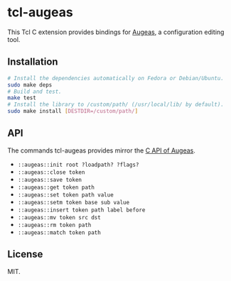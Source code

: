 # tcl-augeas

This Tcl C extension provides bindings for [Augeas](http://augeas.net/), a
configuration editing tool.

## Installation

```sh
# Install the dependencies automatically on Fedora or Debian/Ubuntu.
sudo make deps
# Build and test.
make test
# Install the library to /custom/path/ (/usr/local/lib/ by default).
sudo make install [DESTDIR=/custom/path/]
```

## API

The commands tcl-augeas provides mirror the [C API of Augeas](http://augeas.net/docs/api.html).

* `::augeas::init root ?loadpath? ?flags?`
* `::augeas::close token`
* `::augeas::save token`
* `::augeas::get token path`
* `::augeas::set token path value`
* `::augeas::setm token base sub value`
* `::augeas::insert token path label before`
* `::augeas::mv token src dst`
* `::augeas::rm token path`
* `::augeas::match token path`

## License

MIT.
